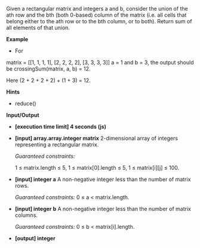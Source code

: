 Given a rectangular matrix and integers a and b, consider the union of the ath row and the bth (both 0-based) column of the matrix (i.e. all cells that belong either to the ath row or to the bth column, or to both). Return sum of all elements of that union.

**Example**
-   For

matrix = [[1, 1, 1, 1], 
          [2, 2, 2, 2], 
          [3, 3, 3, 3]]
a = 1 and b = 3, the output should be
crossingSum(matrix, a, b) = 12.

Here (2 + 2 + 2 + 2) + (1 + 3) = 12.

**Hints**
-   reduce()

**Input/Output**

- **[execution time limit] 4 seconds (js)**
- **[input] array.array.integer matrix**
    2-dimensional array of integers representing a rectangular matrix.

    *Guaranteed constraints:*

    1 ≤ matrix.length ≤ 5,
    1 ≤ matrix[0].length ≤ 5,
    1 ≤ matrix[i][j] ≤ 100. 

- **[input] integer a**
    A non-negative integer less than the number of matrix rows.

    *Guaranteed constraints:*
    0 ≤ a < matrix.length.

-   **[input] integer b**
    A non-negative integer less than the number of matrix columns.

    *Guaranteed constraints:*
    0 ≤ b < matrix[i].length.

-   **[output] integer**
